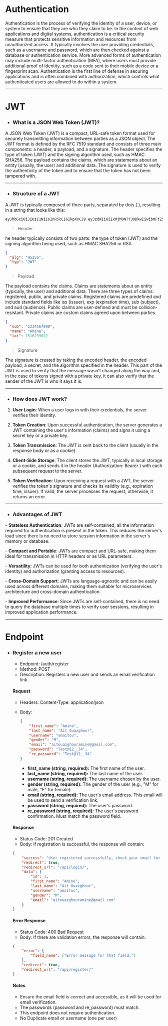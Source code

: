 
# Authentication

Authentication is the process of verifying the identity of a user, device, or system to ensure that they are who they claim to be. In the context of web applications and digital systems, authentication is a critical security measure that protects sensitive information and resources from unauthorized access. It typically involves the user providing credentials, such as a username and password, which are then checked against a database or authentication service. More advanced forms of authentication may include multi-factor authentication (MFA), where users must provide additional proof of identity, such as a code sent to their mobile device or a fingerprint scan. Authentication is the first line of defense in securing applications and is often combined with authorization, which controls what authenticated users are allowed to do within a system.

---

# JWT

- ### What is a JSON Web Token (JWT)?

A JSON Web Token (JWT) is a compact, URL-safe token format used for securely transmitting information between parties as a JSON object. The JWT format is defined by the RFC 7519 standard and consists of three main components: a header, a payload, and a signature. The header specifies the type of token (JWT) and the signing algorithm used, such as HMAC SHA256. The payload contains the claims, which are statements about an entity (usually, the user) and additional data. The signature is used to verify the authenticity of the token and to ensure that the token has not been tampered with.

---

- ### Structure of a JWT

A JWT is typically composed of three parts, separated by dots (.), resulting in a string that looks like this:

```
eyJhbGciOiJIUzI1NiIsInR5cCI6IkpXVCJ9.eyJzdWIiOiIxMjM0NTY3ODkwIiwibmFtZSI6IkpvaG4gRG9lIiwiaWF0IjoxNTE2MjM5MDIyfQ.SflKxwRJSMeKKF2QT4fwpMeJf36POk6yJV_adQssw5c
```

> Header

he header typically consists of two parts: the type of token (JWT) and the signing algorithm being used, such as HMAC SHA256 or RSA.

```json
{
  "alg": "HS256",
  "typ": "JWT"
}
```

> Payload

The payload contains the claims. Claims are statements about an entity (typically, the user) and additional data. There are three types of claims: registered, public, and private claims. Registered claims are predefined and include standard fields like iss (issuer), exp (expiration time), sub (subject), and aud (audience). Public claims are user-defined and must be collision-resistant. Private claims are custom claims agreed upon between parties.

```json
{
  "sub": "1234567890",
  "name": "Amine",
  "iat": 1516239022
}
```

> Signature

The signature is created by taking the encoded header, the encoded payload, a secret, and the algorithm specified in the header. This part of the JWT is used to verify that the message wasn't changed along the way and, in the case of tokens signed with a private key, it can also verify that the sender of the JWT is who it says it is.

---

- ### How does JWT work?


1. **User Login**: When a user logs in with their credentials, the server verifies their identity.
2. **Token Creation**: Upon successful authentication, the server generates a JWT containing the user's information (claims) and signs it using a secret key or a private key.
3. **Token Transmission**: The JWT is sent back to the client (usually in the response body or as a cookie).
4. **Client-Side Storage**: The client stores the JWT, typically in local storage or a cookie, and sends it in the header (Authorization: Bearer <token>) with each subsequent request to the server.

5. **Token Verification**: Upon receiving a request with a JWT, the server verifies the token's signature and checks its validity (e.g., expiration time, issuer). If valid, the server processes the request; otherwise, it returns an error.

---


- ### Advantages of JWT

\- **Stateless Authentication**: JWTs are self-contained; all the information required for authentication is present in the token. This reduces the server's load since there is no need to store session information in the server's memory or database.

\- **Compact and Portable**: JWTs are compact and URL-safe, making them ideal for transmission in HTTP headers or as URL parameters.

\- **Versatility**: JWTs can be used for both authentication (verifying the user's identity) and authorization (granting access to resources).

\- **Cross-Domain Support**: JWTs are language-agnostic and can be easily used across different domains, making them suitable for microservices architecture and cross-domain authentication.

\- **Improved Performance**: Since JWTs are self-contained, there is no need to query the database multiple times to verify user sessions, resulting in improved application performance.

---

# Endpoint

- ### Register a new user

    - Endpoint: /auth/register
    - Method: POST
    - Description: Registers a new user and sends an email verification link.


    #### Request

    - Headers: Content-Type: application/json
    - Body:

        ```json
        {
            "first_name": "Amine",
            "last_name": "Ait Ouazghour",
            "username": "amaitou",
            "gender": "M",
            "email": "aitouazghouramine@gmail.com",
            "password": "Test@12__34",
            "re_password": "Test@12__34"
        }
        ```

        - **first_name (string, required):** The first name of the user.
        - **last_name (string, required):** The last name of the user.
        - **username (string, required):** The username chosen by the user.
        - **gender (string, required):** The gender of the user (e.g., "M" for male, "F" for female).
        - **email (string, required):** The user's email address. This email will be used to send a verification link.
        - **password (string, required):** The user's password.
        - **re_password (string, required):** The user's password confirmation. Must match the password field.
    
    #### Response

    - Status Code: 201 Created
    - Body: If registration is successful, the response will contain:

    ```json
    {
        "success": "User registered successfully, check your email for verification",
        "redirect": true,
        "redirect_url": "/api/login/",
        "data": {
            "id": 1,
            "first_name": "Amine",
            "last_name": "Ait Ouazghour",
            "username": "amaitou",
            "gender": "M",
            "email": "aitouazghouramine@gmail.com"
        }
    }
    ```

    #### Error Response

    - Status Code: 400 Bad Request
    - Body: If there are validation errors, the response will contain:

    ```json
    {
        "error": {
            "field_name": ["Error message for that field."]
        },
        "redirect": true,
        "redirect_url": "/api/register/"
    }

    ```

    #### Notes

    - Ensure the email field is correct and accessible, as it will be used for email verification.
    - The passwords (password and re_password) must match.
    - This endpoint does not require authentication.
    - No Duplicate email or username (one per user)
